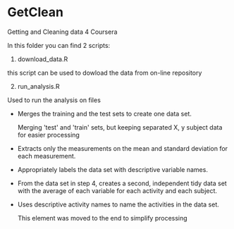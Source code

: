# GetClean
Getting and Cleaning data 4 Coursera

In this folder you can find 2 scripts:

1) download_data.R

this script can be used to dowload the data from on-line repository

2) run_analysis.R

Used to run the analysis on files

- Merges the training and the test sets to create one data set. 

  Merging 'test' and 'train' sets, but keeping separated X, y subject data for easier processing
  
- Extracts only the measurements on the mean and standard deviation for each measurement.

- Appropriately labels the data set with descriptive variable names.


- From the data set in step 4, creates a second, independent tidy data set with the average of each variable for each activity and each subject.

- Uses descriptive activity names to name the activities in the data set.
 
  This element was moved to the end to simplify processing

